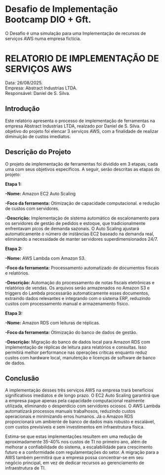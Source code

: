 # Desafio de Implementação Bootcamp DIO + Gft.

O Desafio é uma simulação para uma Implementação de recursos de serviços AWS numa empresa fictícia.


# RELATORIO DE IMPLEMENTAÇÃO DE SERVIÇOS AWS

Data: 26/08/2025.  
Empresa: Abstract Industrias LTDA.  
Responsável: Daniel de S. Silva.  

## Introdução
Este relatório apresenta o processo de implementação de ferramentas
na empresa Abstract Industrias LTDA, realzado por Daniel de S. Silva.
O objetivo do projeto foi elencar 3 serviços AWS, com a finalidade de
realizar diminuição de custos imediatos.

## Descrição do Projeto
O projeto de implementação de ferramentas foi dividido em 3 etapas,
cada uma com seus objetivos especificos. A seguir, serão descritas
as etapas do projeto:

**Etapa 1:**

**-Nome:** Amazon EC2 Auto Scaling

**-Foco da ferramenta:**  Otimização de capacidade computacional.
e redução de custos com servidores.

**-Descrição:** Implementação de sistema automático de escalonamento
para os servidores de gestão de pedidos e estoque, que tradicionalmente
enfrentavam picos de demanda sazonais. O Auto Scaling ajustará automaticamente
o número de instâncias EC2 baseado na demanda real, eliminando a necessidade
de manter servidores superdimensionados 24/7.

**Etapa 2:**

**-Nome:** AWS Lambda com Amazon S3.

**-Foco da ferramenta:** Processamento automatizado de documentos fiscais e relatórios.

**-Descrição:** Automação do processamento de notas fiscais eletrônicas e relatórios
de vendas. Os arquivos serão armazenados no Amazon S3 e triggers do Lambda processarão
automaticamente esses documentos, extraindo dados relevantes e integrando com o sistema ERP,
reduzindo custos com processamento manual e armazenamento físico.

**Etapa 3:**

**-Nome:** Amazon RDS com leituras de réplicas.

**-Foco da ferramenta:** Otimização do banco de dados de gestão.

**-Descrição:**  Migração do banco de dados local para Amazon RDS com implementação de réplicas
de leitura para relatórios e consultas. Isso permitirá melhor performance nas operações críticas
enquanto reduz custos com hardware local, manutenção e licenças de software de banco de dados.

## Conclusão
A implementação desses três serviços AWS na empresa trará benefícios significativos imediatos
e de longo prazo. O EC2 Auto Scaling garantirá que a empresa pague apenas pela capacidade
computacional realmente utilizada, eliminando o desperdício com servidores ociosos.
O AWS Lambda automatizará processos manuais trabalhosos, reduzindo custos operacionais e
minimizando erros humanos. Já o Amazon RDS proporcionará um ambiente de banco de dados mais
robusto e escalável, com custos previsíveis e sem investimentos em infraestrutura física.

Estima-se que estas implementações resultem em uma redução de aproximadamente 35-40% nos custos
de TI no primeiro ano, além de melhorar a confiabilidade do sistema, a escalabilidade para
crescimento futuro e a conformidade com regulamentações do setor. A migração para
a AWS também permitirá que a empresa possa concentrar-se em seu negócio principal, em vez de
dedicar recursos ao gerenciamento de infraestrutura de TI.
